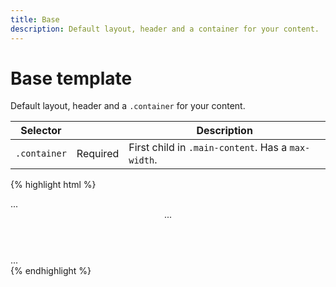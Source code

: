 ```yaml
---
title: Base
description: Default layout, header and a container for your content.
---
```


# Base template

Default layout, header and a `.container` for your content.

<table class="table table--horizontal-borders">
	<thead>
		<tr>
			<th>Selector</th>
			<th></th>
			<th>Description</th>
		</tr>
	</thead>
	<tbody>
		<tr>
			<td><code>.container</code></td>
			<td><span class="label label--warning">Required</span></td>
			<td>First child in <code>.main-content</code>. Has a <code>max-width</code>.</td>
		</tr>
	</tbody>
</table>


{% highlight html %}
<!DOCTYPE html>
<html lang="en" class="no-js">
<head>...</head>
<body>
	<header class="site-header">...</header>
	<main class="main-container">
		<div class="main-content">
			<div class="container">
				...
			</div>
		</div>
	</main>
</body>
</html>
{% endhighlight %}

